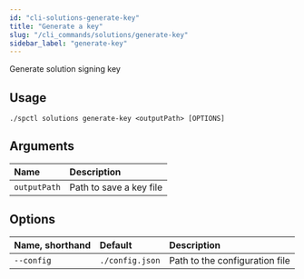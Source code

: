 ```yaml
---
id: "cli-solutions-generate-key"
title: "Generate a key"
slug: "/cli_commands/solutions/generate-key"
sidebar_label: "generate-key"
---
```


Generate solution signing key

## Usage

```
./spctl solutions generate-key <outputPath> [OPTIONS]
```

## Arguments

|**Name**|**Description**|
| :- | :- |
|`outputPath`|Path to save a key file|

## Options

|**Name, shorthand**|**Default**|**Description**|
| :- | :- | :- |
|`--config`|`./config.json`|Path to the configuration file|